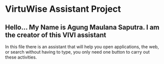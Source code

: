 <h1>VirtuWise Assistant Project</h1>

<h2>Hello... My Name is Agung Maulana Saputra. I am the creator of this VIVI assistant</h2>
<p>In this file there is an assistant that will help you open applications, the web, or search without having to type, you only need one button to carry out these activities.</p>


